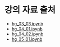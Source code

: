 # 강의 자료 출처
- [hg_03_03.ipynb](https://github.com/k2moon/ml-hg/blob/main/hg_03_03.ipynb)
- [hg_04_01.ipynb](https://github.com/k2moon/ml-hg/blob/main/hg_04_01.ipynb)
- [hg_04_02.ipynb](https://github.com/k2moon/ml-hg/blob/main/hg_04_02.ipynb)
- [hg_05_01.ipynb](https://github.com/k2moon/ml-hg/blob/main/hg_05_01.ipynb)
